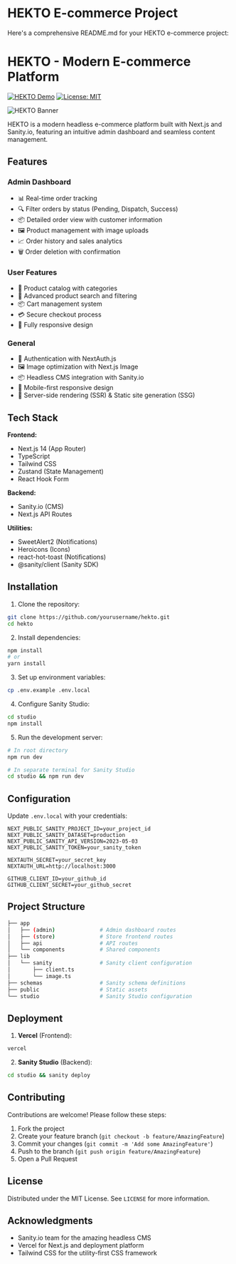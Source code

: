 # HEKTO E-commerce Project

Here's a comprehensive README.md for your HEKTO e-commerce project:

# HEKTO - Modern E-commerce Platform

[![HEKTO Demo](https://img.shields.io/badge/Live-Demo-brightgreen)](https://heiko-31fbb.web.app/)
[![License: MIT](https://img.shields.io/badge/License-MIT-blue.svg)](https://opensource.org/licenses/MIT)

![HEKTO Banner](https://www.bypeople.com/wp-content/uploads/2022/05/ecommerce-ui-kit.png)

HEKTO is a modern headless e-commerce platform built with Next.js and Sanity.io, featuring an intuitive admin dashboard and seamless content management.

## Features

### Admin Dashboard
- 📊 Real-time order tracking
- 🔍 Filter orders by status (Pending, Dispatch, Success)
- 📦 Detailed order view with customer information
- 🖼️ Product management with image uploads
- 📈 Order history and sales analytics
- 🗑️ Order deletion with confirmation

### User Features
- 🛒 Product catalog with categories
- 🔎 Advanced product search and filtering
- 📦 Cart management system
- 💳 Secure checkout process
- 📱 Fully responsive design

### General
- 🔐 Authentication with NextAuth.js
- 🖼️ Image optimization with Next.js Image
- 📦 Headless CMS integration with Sanity.io
- 📱 Mobile-first responsive design
- 🚀 Server-side rendering (SSR) & Static site generation (SSG)

## Tech Stack

**Frontend:**
- Next.js 14 (App Router)
- TypeScript
- Tailwind CSS
- Zustand (State Management)
- React Hook Form

**Backend:**
- Sanity.io (CMS)
- Next.js API Routes

**Utilities:**
- SweetAlert2 (Notifications)
- Heroicons (Icons)
- react-hot-toast (Notifications)
- @sanity/client (Sanity SDK)

## Installation

1. Clone the repository:
```bash
git clone https://github.com/yourusername/hekto.git
cd hekto
```

2. Install dependencies:
```bash
npm install
# or
yarn install
```

3. Set up environment variables:
```bash
cp .env.example .env.local
```

4. Configure Sanity Studio:
```bash
cd studio
npm install
```

5. Run the development server:
```bash
# In root directory
npm run dev

# In separate terminal for Sanity Studio
cd studio && npm run dev
```

## Configuration

Update `.env.local` with your credentials:
```env
NEXT_PUBLIC_SANITY_PROJECT_ID=your_project_id
NEXT_PUBLIC_SANITY_DATASET=production
NEXT_PUBLIC_SANITY_API_VERSION=2023-05-03
NEXT_PUBLIC_SANITY_TOKEN=your_sanity_token

NEXTAUTH_SECRET=your_secret_key
NEXTAUTH_URL=http://localhost:3000

GITHUB_CLIENT_ID=your_github_id
GITHUB_CLIENT_SECRET=your_github_secret
```

## Project Structure

```bash
├── app
│   ├── (admin)              # Admin dashboard routes
│   ├── (store)              # Store frontend routes
│   ├── api                  # API routes
│   └── components           # Shared components
├── lib
│   └── sanity               # Sanity client configuration
│       ├── client.ts
│       └── image.ts
├── schemas                  # Sanity schema definitions
├── public                   # Static assets
└── studio                   # Sanity Studio configuration
```

## Deployment

1. **Vercel** (Frontend):
```bash
vercel
```

2. **Sanity Studio** (Backend):
```bash
cd studio && sanity deploy
```

## Contributing

Contributions are welcome! Please follow these steps:
1. Fork the project
2. Create your feature branch (`git checkout -b feature/AmazingFeature`)
3. Commit your changes (`git commit -m 'Add some AmazingFeature'`)
4. Push to the branch (`git push origin feature/AmazingFeature`)
5. Open a Pull Request

## License

Distributed under the MIT License. See `LICENSE` for more information.

## Acknowledgments

- Sanity.io team for the amazing headless CMS
- Vercel for Next.js and deployment platform
- Tailwind CSS for the utility-first CSS framework
